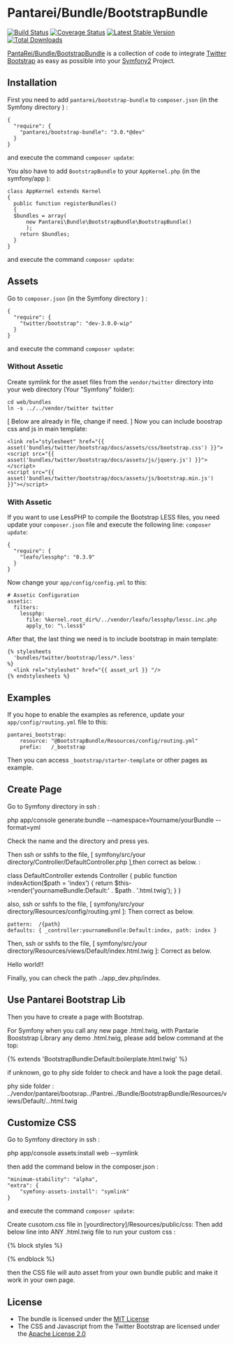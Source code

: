 Pantarei/Bundle/BootstrapBundle
===============================

[![Build
Status](https://travis-ci.org/pantarei/bootstrap-bundle.png?branch=master)](https://travis-ci.org/pantarei/bootstrap-bundle)
[![Coverage
Status](https://coveralls.io/repos/pantarei/bootstrap-bundle/badge.png?branch=master)](https://coveralls.io/r/pantarei/bootstrap-bundle)
[![Latest Stable
Version](https://poser.pugx.org/pantarei/bootstrap-bundle/v/stable.png)](https://packagist.org/packages/pantarei/bootstrap-bundle)
[![Total
Downloads](https://poser.pugx.org/pantarei/bootstrap-bundle/downloads.png)](https://packagist.org/packages/pantarei/bootstrap-bundle)

[PantaRei/Bundle/BootstrapBundle](https://github.com/pantarei/bootstrap-bundle)
is a collection of code to integrate [Twitter
Bootstrap](http://twitter.github.com/bootstrap/) as easy as possible
into your [Symfony2](http://www.symfony.com) Project.

Installation
------------

First you need to add `pantarei/bootstrap-bundle` to `composer.json` (in
the Symfony directory ) :

    {
      "require": {
        "pantarei/bootstrap-bundle": "3.0.*@dev"
      }
    }

and execute the command `composer update`:

You also have to add `BootstrapBundle` to your `AppKernel.php` (in the
symfony/app ):

    class AppKernel extends Kernel
    {
      public function registerBundles()
      {
      $bundles = array(
          new Pantarei\Bundle\BootstrapBundle\BootstrapBundle()
          );
        return $bundles;
      }
    }

and execute the command `composer update`:

Assets
------

Go to `composer.json` (in the Symfony directory ) :

    {
      "require": {
        "twitter/bootstrap": "dev-3.0.0-wip"
      }
    }

and execute the command `composer update`:

### Without Assetic

Create symlink for the asset files from the `vendor/twitter` directory
into your web directory (Your "Symfony" folder):

    cd web/bundles
    ln -s ../../vendor/twitter twitter

[ Below are already in file, change if need. ] Now you can include
boostrap css and js in main template:

    <link rel="stylesheet" href="{{ asset('bundles/twitter/bootstrap/docs/assets/css/bootstrap.css') }}">
    <script src="{{ asset('bundles/twitter/bootstrap/docs/assets/js/jquery.js') }}"></script>
    <script src="{{ asset('bundles/twitter/bootstrap/docs/assets/js/bootstrap.min.js') }}"></script>

### With Assetic

If you want to use LessPHP to compile the Bootstrap LESS files, you need
update your `composer.json` file and execute the following line:
`composer update`:

    {
      "require": {
        "leafo/lessphp": "0.3.9"
      }
    }

Now change your `app/config/config.yml` to this:

    # Assetic Configuration
    assetic:
      filters:
        lessphp:
          file: %kernel.root_dir%/../vendor/leafo/lessphp/lessc.inc.php
          apply_to: "\.less$"

After that, the last thing we need is to include bootstrap in main
template:

    {% stylesheets
      'bundles/twitter/bootstrap/less/*.less'
    %}
      <link rel="styleshet" href="{{ asset_url }} "/>
    {% endstylesheets %}

Examples
--------

If you hope to enable the examples as reference, update your
`app/config/routing.yml` file to this:

    pantarei_bootstrap:
        resource: "@BootstrapBundle/Resources/config/routing.yml"
        prefix:   /_bootstrap

Then you can access `_bootstrap/starter-template` or other pages as
example.

Create Page
-----------

Go to Symfony directory in ssh :

php app/console generate:bundle --namespace=Yourname/yourBundle
--format=yml

Check the name and the directory and press yes.

Then ssh or sshfs to the file, [ symfony/src/your
directory/Controller/DefaultController.php ],then correct as below. :

class DefaultController extends Controller { public function
indexAction($path = 'index')     {         return $this-\>render('yournameBundle:Default:'
. \$path . '.html.twig'); } }

also, ssh or sshfs to the file, [ symfony/src/your
directory/Resources/config/routing.yml ]: Then correct as below.

    pattern:  /{path}
    defaults: { _controller:yournameBundle:Default:index, path: index }

Then, ssh or sshfs to the file, [ symfony/src/your
directory/Resources/views/Default/index.html.twig ]: Correct as below.

Hello world!!

Finally, you can check the path ../app\_dev.php/index.

Use Pantarei Bootstrap Lib
--------------------------

Then you have to create a page with Bootstrap.

For Symfony when you call any new page .html.twig, with Pantarie
Booststrap Library any demo .html.twig, please add below command at the
top:

{% extends 'BootstrapBundle:Default:boilerplate.html.twig' %}

if unknown, go to phy side folder to check and have a look the page
detail.

phy side folder :
../vendor/pantarei/bootsrap../Pantrei../Bundle/BootstrapBundle/Resources/views/Default/...html.twig

Customize CSS
-------------

Go to Symfony directory in ssh :

php app/console assets:install web --symlink

then add the command below in the composer.json :

    "minimum-stability": "alpha",
    "extra": {
        "symfony-assets-install": "symlink"
    }

and execute the command `composer update`:

Create cusotom.css file in [yourdirectory]/Resources/public/css: Then
add below line into ANY .html.twig file to run your custom css :

{% block styles %}
<link rel="stylesheet" href="{{ asset('bundles/yourdirectory/css/custom.css') }}">
{% endblock %}

then the CSS file will auto asset from your own bundle public and make
it work in your own page.

License
-------

-   The bundle is licensed under the [MIT
    License](http://opensource.org/licenses/MIT)
-   The CSS and Javascript from the Twitter Bootstrap are licensed under
    the [Apache License 2.0](http://www.apache.org/licenses/LICENSE-2.0)

